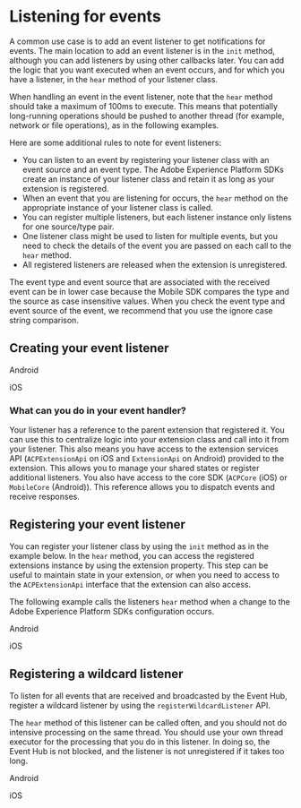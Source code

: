 # Listening for events

A common use case is to add an event listener to get notifications for events. The main location to add an event listener is in the `init` method, although you can add listeners by using other callbacks later. You can add the logic that you want executed when an event occurs, and for which you have a listener, in the `hear` method of your listener class.

When handling an event in the event listener, note that the `hear` method should take a maximum of 100ms to execute. This means that potentially long-running operations should be pushed to another thread (for example, network or file operations), as in the following examples.

Here are some additional rules to note for event listeners:

* You can listen to an event by registering your listener class with an event source and an event type.  The Adobe Experience Platform SDKs create an instance of your listener class and retain it as long as your extension is registered.
* When an event that you are listening for occurs, the `hear` method on the appropriate instance of your listener class is called.
* You can register multiple listeners, but each listener instance only listens for one source/type pair.
* One listener class might be used to listen for multiple events, but you need to check the details of the event you are passed on each call to the `hear` method.
* All registered listeners are released when the extension is unregistered.

The event type and event source that are associated with the received event can be in lower case because the Mobile SDK compares the type and the source as case insensitive values. When you check the event type and event source of the event, we recommend that you use the ignore case string comparison.

## Creating your event listener

<TabsBlock orientation="horizontal" slots="heading, content" repeat="2"/>

Android

<CreateEventListenerAndroid/>

iOS

<CreateEventListenerIos/>

### What can you do in your event handler?

Your listener has a reference to the parent extension that registered it. You can use this to centralize logic into your extension class and call into it from your listener. This also means you have access to the extension services API (`ACPExtensionApi` on iOS and `ExtensionApi` on Android) provided to the extension. This allows you to manage your shared states or register additional listeners. You also have access to the core SDK (`ACPCore` (iOS) or `MobileCore` (Android)). This reference allows you to dispatch events and receive responses.

## Registering your event listener

You can register your listener class by using the `init` method as in the example below. In the `hear` method, you can access the registered extensions instance by using the extension property. This step can be useful to maintain state in your extension, or when you need to access to the `ACPExtensionApi` interface that the extension can also access.

The following example calls the listeners `hear` method when a change to the Adobe Experience Platform SDKs configuration occurs.

<TabsBlock orientation="horizontal" slots="heading, content" repeat="2"/>

Android

<RegisterEventListenerAndroid/>

iOS

<RegisterEventListenerIos/>

## Registering a wildcard listener

To listen for all events that are received and broadcasted by the Event Hub, register a wildcard listener by using the `registerWildcardListener` API.

<InlineAlert variant="warning" slots="text"/>

The `hear` method of this listener can be called often, and you should not do intensive processing on the same thread. You should use your own thread executor for the processing that you do in this listener. In doing so, the Event Hub is not blocked, and the listener is not unregistered if it takes too long.

<TabsBlock orientation="horizontal" slots="heading, content" repeat="2"/>

Android

<RegisterWildcardListenerAndroid/>

iOS

<RegisterWildcardListenerIos/>
